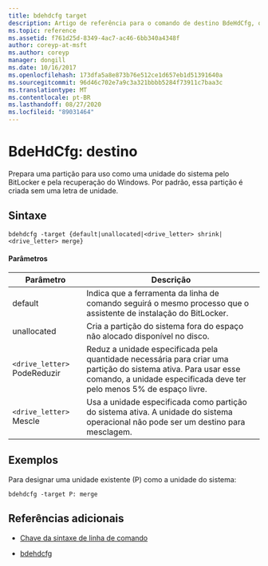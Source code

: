 ```yaml
---
title: bdehdcfg target
description: Artigo de referência para o comando de destino BdeHdCfg, que prepara uma partição para uso como uma unidade do sistema pelo BitLocker e pela recuperação do Windows.
ms.topic: reference
ms.assetid: f761d25d-8349-4ac7-ac46-6bb340a4348f
author: coreyp-at-msft
ms.author: coreyp
manager: dongill
ms.date: 10/16/2017
ms.openlocfilehash: 173dfa5a8e873b76e512ce1d657eb1d51391640a
ms.sourcegitcommit: 96d46c702e7a9c3a321bbbb5284f73911c7baa3c
ms.translationtype: MT
ms.contentlocale: pt-BR
ms.lasthandoff: 08/27/2020
ms.locfileid: "89031464"
---
```

# <a name="bdehdcfg-target"></a>BdeHdCfg: destino

Prepara uma partição para uso como uma unidade do sistema pelo BitLocker e pela recuperação do Windows. Por padrão, essa partição é criada sem uma letra de unidade.

## <a name="syntax"></a>Sintaxe

```
bdehdcfg -target {default|unallocated|<drive_letter> shrink|<drive_letter> merge}
```

#### <a name="parameters"></a>Parâmetros

| Parâmetro | Descrição |
| --------- | ----------- |
| default | Indica que a ferramenta da linha de comando seguirá o mesmo processo que o assistente de instalação do BitLocker. |
| unallocated | Cria a partição do sistema fora do espaço não alocado disponível no disco. |
| `<drive_letter>` PodeReduzir | Reduz a unidade especificada pela quantidade necessária para criar uma partição do sistema ativa. Para usar esse comando, a unidade especificada deve ter pelo menos 5% de espaço livre. |
| `<drive_letter>` Mescle | Usa a unidade especificada como partição do sistema ativa. A unidade do sistema operacional não pode ser um destino para mesclagem. |

## <a name="examples"></a>Exemplos

Para designar uma unidade existente (P) como a unidade do sistema:

```
bdehdcfg -target P: merge
```

## <a name="additional-references"></a>Referências adicionais

- [Chave da sintaxe de linha de comando](command-line-syntax-key.md)

- [bdehdcfg](bdehdcfg.md)
